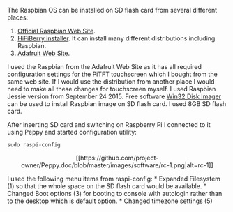 The Raspbian OS can be installed on SD flash card from several different places:

1. [Official Raspbian Web Site](https://www.raspbian.org/).
2. [HiFiBerry installer](https://www.hifiberry.com/guides/hifiberry-installer/). It can install many different distributions including Raspbian.
3. [Adafruit Web Site](https://learn.adafruit.com/adafruit-pitft-3-dot-5-touch-screen-for-raspberry-pi/easy-install).

I used the Raspbian from the Adafruit Web Site as it has all required configuration settings for the PiTFT touchscreen which I bought from the same web site. If I would use the distribution from another place I would need to make all these changes for touchscreen myself. I used Raspbian Jessie version from September 24 2015.
Free software [Win32 Disk Imager](https://sourceforge.net/projects/win32diskimager/) can be used to install Raspbian image on SD flash card. I used 8GB SD flash card.

After inserting SD card and switching on Raspberry Pi I connected to it using Peppy and started configuration utility:
```
sudo raspi-config
```
<p align="center">
[[https://github.com/project-owner/Peppy.doc/blob/master/images/software/rc-1.png|alt=rc-1]]
</p>
I used the following menu items from raspi-config:
* Expanded Filesystem (1) so that the whole space on the SD flash card would be available.
* Changed Boot options (3) for booting to console with autologin rather than to the desktop which is default option.
* Changed timezone settings (5)
